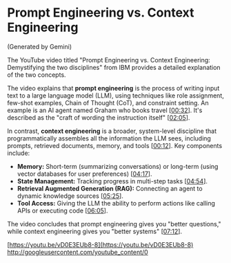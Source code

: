 # Prompt Engineering vs. Context Engineering 

(Generated by Gemini)

The YouTube video titled "Prompt Engineering vs. Context Engineering: Demystifying the two disciplines" from IBM provides a detailed explanation of the two concepts.

The video explains that **prompt engineering** is the process of writing input text to a large language model (LLM), using techniques like role assignment, few-shot examples, Chain of Thought (CoT), and constraint setting. An example is an AI agent named Graham who books travel [[00:32](http://www.youtube.com/watch?v=vD0E3EUb8-8&t=32)]. It's described as the "craft of wording the instruction itself" [[02:05](http://www.youtube.com/watch?v=vD0E3EUb8-8&t=125)].

In contrast, **context engineering** is a broader, system-level discipline that programmatically assembles all the information the LLM sees, including prompts, retrieved documents, memory, and tools [[00:12](http://www.youtube.com/watch?v=vD0E3EUb8-8&t=12)]. Key components include:
* **Memory:** Short-term (summarizing conversations) or long-term (using vector databases for user preferences) [[04:17](http://www.youtube.com/watch?v=vD0E3EUb8-8&t=257)].
* **State Management:** Tracking progress in multi-step tasks [[04:54](http://www.youtube.com/watch?v=vD0E3EUb8-8&t=294)].
* **Retrieval Augmented Generation (RAG):** Connecting an agent to dynamic knowledge sources [[05:25](http://www.youtube.com/watch?v=vD0E3EUb8-8&t=325)].
* **Tool Access:** Giving the LLM the ability to perform actions like calling APIs or executing code [[06:05](http://www.youtube.com/watch?v=vD0E3EUb8-8&t=365)].

The video concludes that prompt engineering gives you "better questions," while context engineering gives you "better systems" [[07:12](http://www.youtube.com/watch?v=vD0E3EUb8-8&t=432)].

[https://youtu.be/vD0E3EUb8-8](https://youtu.be/vD0E3EUb8-8)
http://googleusercontent.com/youtube_content/0